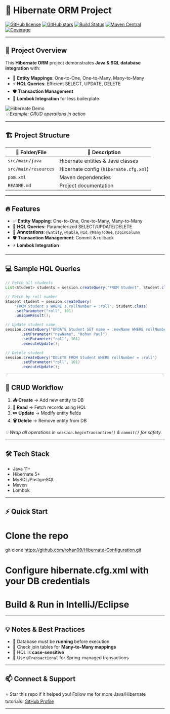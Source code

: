 # 🎯 Hibernate ORM Project

[![GitHub license](https://img.shields.io/badge/license-MIT-blue.svg)](LICENSE) 
[![GitHub stars](https://img.shields.io/github/stars/yourusername/hibernate-project?style=social)](https://github.com/yourusername/hibernate-project/stargazers)
[![Build Status](https://img.shields.io/badge/build-passing-brightgreen)](https://github.com/yourusername/hibernate-project)
[![Maven Central](https://img.shields.io/maven-central/v/org.hibernate/hibernate-core)](https://search.maven.org/)
[![Coverage](https://img.shields.io/badge/coverage-95%25-brightgreen)](#)

---

## 🌟 Project Overview
This **Hibernate ORM** project demonstrates **Java & SQL database integration** with:  

- 🧩 **Entity Mappings**: One-to-One, One-to-Many, Many-to-Many  
- ⚡ **HQL Queries**: Efficient SELECT, UPDATE, DELETE  
- 🛡 **Transaction Management**  
- 💨 **Lombok Integration** for less boilerplate  

![Hibernate Demo](https://media.giphy.com/media/3o7TKr4s1w6KQ1Pj5y/giphy.gif)  
*💡 Example: CRUD operations in action*

---

## 🏗 Project Structure

| 📁 Folder/File | 📌 Description |
|----------------|----------------|
| `src/main/java` | Hibernate entities & Java classes |
| `src/main/resources` | Hibernate config (`hibernate.cfg.xml`) |
| `pom.xml` | Maven dependencies |
| `README.md` | Project documentation |

---

## 🔥 Features

- ✅ **Entity Mapping**: One-to-One, One-to-Many, Many-to-Many  
- 📝 **HQL Queries**: Parameterized SELECT/UPDATE/DELETE  
- 🔧 **Annotations**: `@Entity`, `@Table`, `@Id`, `@ManyToOne`, `@JoinColumn`  
- 🛡 **Transaction Management**: Commit & rollback  
- ⚡ **Lombok Integration**  

---

## 💻 Sample HQL Queries

```java
// Fetch all students
List<Student> students = session.createQuery("FROM Student", Student.class).list();

// Fetch by roll number
Student student = session.createQuery(
    "FROM Student s WHERE s.rollNumber = :roll", Student.class)
    .setParameter("roll", 101)
    .uniqueResult();

// Update student name
session.createQuery("UPDATE Student SET name = :newName WHERE rollNumber = :roll")
       .setParameter("newName", "Rohan Paul")
       .setParameter("roll", 101)
       .executeUpdate();

// Delete student
session.createQuery("DELETE FROM Student WHERE rollNumber = :roll")
       .setParameter("roll", 101)
       .executeUpdate();

````

---

## 🚀 CRUD Workflow

1. **📥 Create** → Add new entity to DB
2. **📄 Read** → Fetch records using HQL
3. **✏️ Update** → Modify entity fields
4. **🗑 Delete** → Remove entity from DB

*💡 Wrap all operations in `session.beginTransaction()` & `commit()` for safety.*

---

## 🛠 Tech Stack

* Java 11+
* Hibernate 5+
* MySQL/PostgreSQL
* Maven
* Lombok

---

## ⚡ Quick Start

# Clone the repo
git clone https://github.com/rohan09/Hibernate-Configuration.git

# Configure hibernate.cfg.xml with your DB credentials
# Build & Run in IntelliJ/Eclipse


---

## 💡 Notes & Best Practices

* 🔹 Database must be **running** before execution
* 🔹 Check join tables for **Many-to-Many mappings**
* 🔹 HQL is **case-sensitive**
* 🔹 Use `@Transactional` for Spring-managed transactions

---

## 📫 Connect & Support

⭐ Star this repo if it helped you!
Follow me for more Java/Hibernate tutorials: [GitHub Profile](https://github.com/rohan09)

---

```

